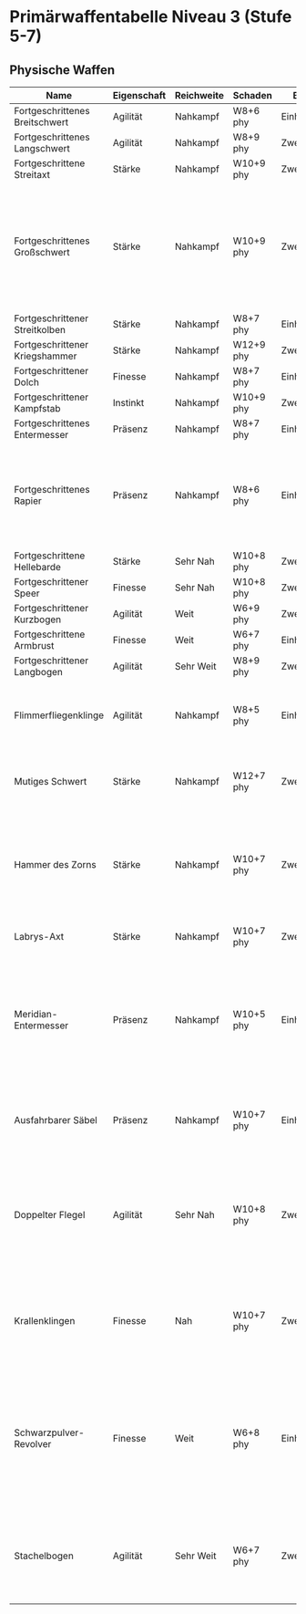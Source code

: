 # Primärwaffentabelle Niveau 3 (Stufe 5-7)

## Physische Waffen

| Name                      | Eigenschaft | Reichweite | Schaden     | Bürde | Fähigkeit                                                                                                                                           |
|---------------------------|-------------|------------|-------------|-------|-----------------------------------------------------------------------------------------------------------------------------------------------------|
| Fortgeschrittenes Breitschwert | Agilität    | Nahkampf   | W8+6 phy    | Einhändig     | **Zuverlässig:** +1 auf Angriffswürfe                                                                                                                  |
| Fortgeschrittenes Langschwert | Agilität    | Nahkampf   | W8+9 phy    | Zweihändig     | —                                                                                                                                                   |
| Fortgeschrittene Streitaxt | Stärke      | Nahkampf   | W10+9 phy   | Zweihändig     | —                                                                                                                                                   |
| Fortgeschrittenes Großschwert | Stärke      | Nahkampf   | W10+9 phy   | Zweihändig     | **Massiv:** −1 auf Ausweichen; bei einem erfolgreichen Angriff würfle einen zusätzlichen Schadenswürfel und verwerfe das niedrigste Ergebnis.      |
| Fortgeschrittener Streitkolben | Stärke      | Nahkampf   | W8+7 phy    | Einhändig     | —                                                                                                                                                   |
| Fortgeschrittener Kriegshammer | Stärke      | Nahkampf   | W12+9 phy   | Zweihändig     | **Schwer:** −1 auf Ausweichen                                                                                                                          |
| Fortgeschrittener Dolch  | Finesse     | Nahkampf   | W8+7 phy    | Einhändig     | —                                                                                                                                                   |
| Fortgeschrittener Kampfstab | Instinkt    | Nahkampf   | W10+9 phy   | Zweihändig     | —                                                                                                                                                   |
| Fortgeschrittenes Entermesser | Präsenz     | Nahkampf   | W8+7 phy    | Einhändig     | —                                                                                                                                                   |
| Fortgeschrittenes Rapier | Präsenz     | Nahkampf   | W8+6 phy    | Einhändig     | **Schnell:** Wenn du einen Angriff machst, kannst du einen Stress markieren, um eine andere Kreatur in Reichweite anzuvisieren.                    |
| Fortgeschrittene Hellebarde | Stärke      | Sehr Nah   | W10+8 phy   | Zweihändig     | **Unhandlich:** −1 auf Finesse                                                                                                                         |
| Fortgeschrittener Speer | Finesse     | Sehr Nah   | W10+8 phy   | Zweihändig     | **Unhandlich:** −1 auf Finesse                                                                                                                         |
| Fortgeschrittener Kurzbogen | Agilität    | Weit       | W6+9 phy    | Zweihändig     | —                                                                                                                                                   |
| Fortgeschrittene Armbrust | Finesse     | Weit       | W6+7 phy    | Einhändig     | —                                                                                                                                                   |
| Fortgeschrittener Langbogen | Agilität    | Sehr Weit  | W8+9 phy    | Zweihändig     | **Unhandlich:** −1 auf Finesse                                                                                                                         |
| Flimmerfliegenklinge      | Agilität    | Nahkampf   | W8+5 phy    | Einhändig     | **Scharfschwinge:** Erhalte einen Bonus auf deine Schadenswürfe entsprechend deiner Agilität.                                                      |
| Mutiges Schwert           | Stärke      | Nahkampf   | W12+7 phy   | Zweihändig     | **Mutig:** −1 auf Ausweichen; +3 auf die Schwelle für verheerenden Schaden                                                                         |
| Hammer des Zorns          | Stärke      | Nahkampf   | W10+7 phy   | Zweihändig     | **Verheerend:** Bevor du einen Angriffswurf machst, kannst du einen Stress markieren, um einen W20 als Schadenswürfel zu verwenden.               |
| Labrys-Axt                | Stärke      | Nahkampf   | W10+7 phy   | Zweihändig     | **Schützend:** +1 auf Rüstungswert                                                                                                                     |
| Meridian-Entermesser      | Präsenz     | Nahkampf   | W10+5 phy   | Einhändig     | **Duellierend:** Wenn sich keine anderen Kreaturen in Naher Reichweite des Ziels befinden, erhalte Vorteil auf deinen Angriffswurf gegen sie.     |
| Ausfahrbarer Säbel        | Präsenz     | Nahkampf   | W10+7 phy   | Einhändig     | **Ausfahrbar:** Die Klinge kann im Heft versteckt werden, um Entdeckung zu vermeiden.                                                              |
| Doppelter Flegel          | Agilität    | Sehr Nah   | W10+8 phy   | Zweihändig     | **Mächtig:** Bei einem erfolgreichen Angriff würfle einen zusätzlichen Schadenswürfel und verwerfe das niedrigste Ergebnis.                        |
| Krallenklingen            | Finesse     | Nah        | W10+7 phy   | Zweihändig     | **Brutal:** Wenn du den Maximalwert auf einem Schadenswürfel würfelst, würfle einen zusätzlichen Schadenswürfel.                                   |
| Schwarzpulver-Revolver    | Finesse     | Weit       | W6+8 phy    | Einhändig     | **Nachladen:** Nach einem Angriff würfle einen W6. Bei einem Ergebnis von 1 musst du einen Stress markieren, um diese Waffe nachzuladen, bevor du wieder feuern kannst. |
| Stachelbogen              | Agilität    | Sehr Weit  | W6+7 phy    | Zweihändig     | **Vielseitig:** Diese Waffe kann auch mit diesen Werten verwendet werden—Agilität, Nahkampf, W10+5.                                               |